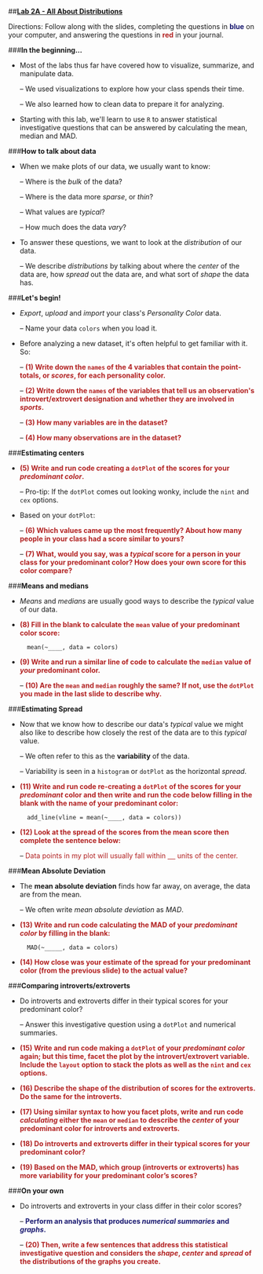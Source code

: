 ##**<u>Lab 2A - All About Distributions</u>**

Directions: Follow along with the slides, completing the questions in <span style="color:midnightblue;">**blue**</span> on your computer, and answering the questions in <span style="color:firebrick;">**red**</span> in your journal.

###**In the beginning...**
* Most of the labs thus far have covered how to visualize, summarize, and manipulate data.

    – We used visualizations to explore how your class spends their time.

    – We also learned how to clean data to prepare it for analyzing.

* Starting with this lab, we'll learn to use ```R``` to answer statistical investigative questions that can be
answered by calculating the mean, median and MAD.

###**How to talk about data**
* When we make plots of our data, we usually want to know:

    – Where is the *bulk* of the data?

    – Where is the data more *sparse*, or *thin*?

    – What values are *typical*?

    – How much does the data *vary*?

* To answer these questions, we want to look at the *distribution* of our data.

    – We describe *distributions* by talking about where the *center* of the data are, how
    *spread* out the data are, and what sort of *shape* the data has.

###**Let's begin!**
* *Export*, *upload* and *import* your class's *Personality Color* data.

    – Name your data ```colors``` when you load it.

* Before analyzing a new dataset, it's often helpful to get familiar with it. So:

    – <span style="color:firebrick;">**(1) Write down the ```names``` of the 4 variables that contain the point-totals, or
    *scores*, for each personality color.**</span>

    – <span style="color:firebrick;">**(2) Write down the ```names``` of the variables that tell us an observation's introvert/extrovert designation and whether they are involved in *sports*.**</span>

    – <span style="color:firebrick;">**(3) How many variables are in the dataset?**</span>

    – <span style="color:firebrick;">**(4) How many observations are in the dataset?**</span>

###**Estimating centers**
* <span style="color:firebrick;">**(5) Write and run code creating a ```dotPlot``` of the scores for your *predominant color*.**</span>

    – Pro-tip: If the ```dotPlot``` comes out looking wonky, include the ```nint``` and ```cex``` options. 

* Based on your ```dotPlot```:

    – <span style="color:firebrick;">**(6) Which values came up the most frequently? About how many people in your
    class had a score similar to yours?**</span>

    – <span style="color:firebrick;">**(7) What, would you say, was a *typical* score for a person in your class for your
    predominant color? How does your own score for this color compare?**</span>

###**Means and medians**

* *Means* and *medians* are usually good ways to describe the *typical* value of our data.

* <span style="color:firebrick;">**(8) Fill in the blank to calculate the ```mean``` value of your predominant color score:**</span>

        mean(~____, data = colors)

* <span style="color:firebrick;">**(9) Write and run a similar line of code to calculate the ```median``` value of *your* predominant color.**</span>

    – <span style="color:firebrick;">**(10) Are the ```mean``` and ```median``` roughly the same? If not, use the ```dotPlot``` you made
    in the last slide to describe why.**</span>

###**Estimating Spread**

* Now that we know how to describe our data's *typical* value we might also like to describe
how closely the rest of the data are to this *typical* value.

    – We often refer to this as the **variability** of the data.

    – Variability is seen in a ```histogram``` or ```dotPlot``` as the horizontal *spread*.

* <span style="color:firebrick;">**(11) Write and run code re-creating a ```dotPlot``` of the scores for your *predominant* color and then write and run the code below filling in the blank with the name of your predominant color:**</span>    

        add_line(vline = mean(~____, data = colors))

* <span style="color:firebrick;">**(12) Look at the spread of the scores from the mean score then complete the sentence below:**</span>

    – <span style="color:firebrick;">Data points in my plot will usually fall within <u>&nbsp;&nbsp;&nbsp;&nbsp;</u> units of the center.</span>

###**Mean Absolute Deviation**
* The **mean absolute deviation** finds how far away, on average, the data are from the mean.

    – We often write *mean absolute deviation* as *MAD*.

* <span style="color:firebrick;">**(13) Write and run code calculating the MAD of your *predominant color* by filling in the blank:**</span>

        MAD(~_____, data = colors)

* <span style="color:firebrick;">**(14) How close was your estimate of the spread for your predominant color (from the previous slide) to the actual value?**</span>

###**Comparing introverts/extroverts**
* Do introverts and extroverts differ in their typical scores for your predominant color?

    – Answer this investigative question using a ```dotPlot``` and numerical summaries.

* <span style="color:firebrick;">**(15) Write and run code making a ```dotPlot``` of your *predominant color* again; but this time, facet the plot by the introvert/extrovert variable. Include the ```layout``` option to stack the plots as well as the ```nint``` and ```cex``` options.**</span>

* <span style="color:firebrick;">**(16) Describe the shape of the distribution of scores for the extroverts. Do the same for the introverts.**</span>

* <span style="color:firebrick;">**(17) Using similar syntax to how you facet plots, write and run code *calculating* either the ```mean``` or ```median``` to describe the *center* of your predominant color for introverts and extroverts.**</span>

* <span style="color:firebrick;">**(18) Do introverts and extroverts differ in their typical scores for your predominant color?**</span>

* <span style="color:firebrick;">**(19) Based on the MAD, which group (introverts or extroverts) has more variability for your predominant color’s scores?**</span>

###**On your own**

* Do introverts and extroverts in your class differ in their color scores?

    – <span style="color:midnightblue;">**Perform an analysis that produces *numerical summaries* and *graphs*.**</span>

    – <span style="color:firebrick;">**(20) Then, write a few sentences that address this statistical investigative question and considers the *shape*, *center* and *spread* of the distributions of
    the graphs you create.**</span>